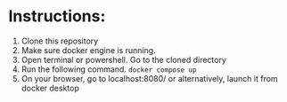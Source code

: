 # Instructions:
1. Clone this repository
2. Make sure docker engine is running.
3. Open terminal or powershell. Go to the cloned directory
4. Run the following command.
`docker compose up`
5. On your browser, go to localhost:8080/ or alternatively, launch it from docker desktop

